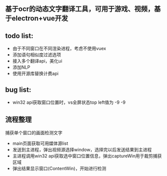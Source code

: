 ## 基于ocr的动态文字翻译工具，可用于游戏、视频，基于electron+vue开发  


## todo list:
- 由于不同窗口在不同渲染进程，考虑不使用vuex
- 添加语句相似度过滤选项
- 接入多个翻译api，美化ui
- 添加NLP
- 使用开源库替换计费api

## bug list:
- win32 api获取窗口位置时，vs全屏状态top left值为 -9 -9

## 流程整理
捕获单个窗口的画面检测文字
- main页面获取可用媒体源list
- 发送到主进程，弹出视频源选择window，选择完以后发送结果到主进程
- 主进程调用win32 api获取选中窗口位置信息，弹出captureWin用于裁剪捕获区域
- 弹出结果显示窗口(ContentWin)，开始进行检测
